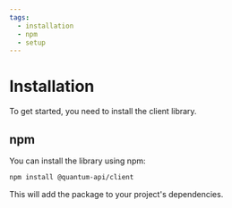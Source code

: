 ```yaml
---
tags:
  - installation
  - npm
  - setup
---
```

# Installation

To get started, you need to install the client library.

## npm

You can install the library using npm:

```bash
npm install @quantum-api/client
```

This will add the package to your project's dependencies.

